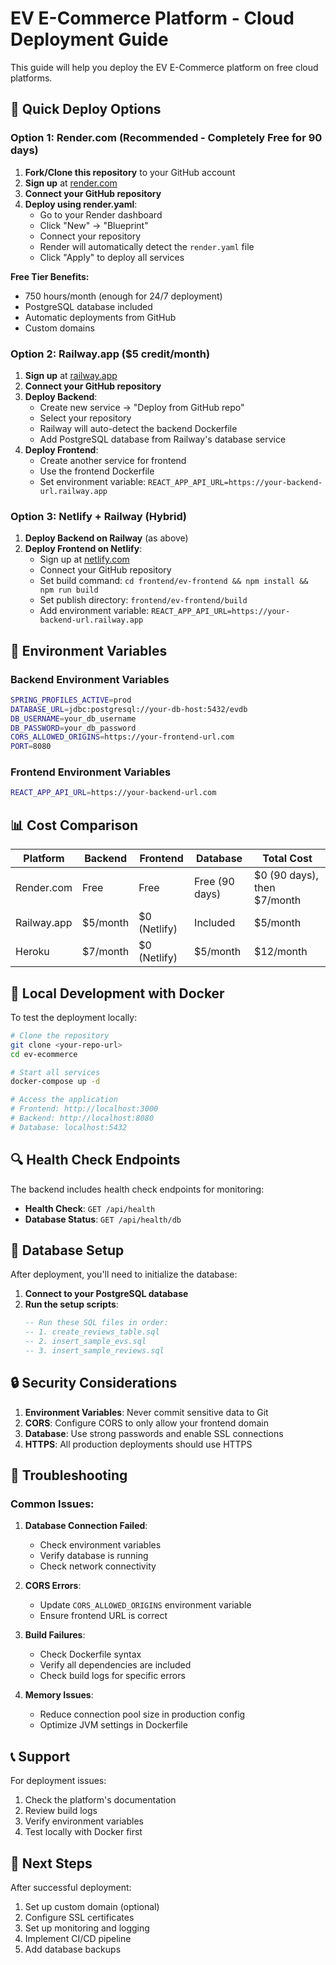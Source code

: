 # EV E-Commerce Platform - Cloud Deployment Guide

This guide will help you deploy the EV E-Commerce platform on free cloud platforms.

## 🚀 Quick Deploy Options

### Option 1: Render.com (Recommended - Completely Free for 90 days)

1. **Fork/Clone this repository** to your GitHub account
2. **Sign up** at [render.com](https://render.com)
3. **Connect your GitHub repository**
4. **Deploy using render.yaml**:
   - Go to your Render dashboard
   - Click "New" → "Blueprint"
   - Connect your repository
   - Render will automatically detect the `render.yaml` file
   - Click "Apply" to deploy all services

**Free Tier Benefits:**
- 750 hours/month (enough for 24/7 deployment)
- PostgreSQL database included
- Automatic deployments from GitHub
- Custom domains

### Option 2: Railway.app ($5 credit/month)

1. **Sign up** at [railway.app](https://railway.app)
2. **Connect your GitHub repository**
3. **Deploy Backend**:
   - Create new service → "Deploy from GitHub repo"
   - Select your repository
   - Railway will auto-detect the backend Dockerfile
   - Add PostgreSQL database from Railway's database service
4. **Deploy Frontend**:
   - Create another service for frontend
   - Use the frontend Dockerfile
   - Set environment variable: `REACT_APP_API_URL=https://your-backend-url.railway.app`

### Option 3: Netlify + Railway (Hybrid)

1. **Deploy Backend on Railway** (as above)
2. **Deploy Frontend on Netlify**:
   - Sign up at [netlify.com](https://netlify.com)
   - Connect your GitHub repository
   - Set build command: `cd frontend/ev-frontend && npm install && npm run build`
   - Set publish directory: `frontend/ev-frontend/build`
   - Add environment variable: `REACT_APP_API_URL=https://your-backend-url.railway.app`

## 🔧 Environment Variables

### Backend Environment Variables
```bash
SPRING_PROFILES_ACTIVE=prod
DATABASE_URL=jdbc:postgresql://your-db-host:5432/evdb
DB_USERNAME=your_db_username
DB_PASSWORD=your_db_password
CORS_ALLOWED_ORIGINS=https://your-frontend-url.com
PORT=8080
```

### Frontend Environment Variables
```bash
REACT_APP_API_URL=https://your-backend-url.com
```

## 📊 Cost Comparison

| Platform | Backend | Frontend | Database | Total Cost |
|----------|---------|----------|----------|------------|
| Render.com | Free | Free | Free (90 days) | $0 (90 days), then $7/month |
| Railway.app | $5/month | $0 (Netlify) | Included | $5/month |
| Heroku | $7/month | $0 (Netlify) | $5/month | $12/month |

## 🐳 Local Development with Docker

To test the deployment locally:

```bash
# Clone the repository
git clone <your-repo-url>
cd ev-ecommerce

# Start all services
docker-compose up -d

# Access the application
# Frontend: http://localhost:3000
# Backend: http://localhost:8080
# Database: localhost:5432
```

## 🔍 Health Check Endpoints

The backend includes health check endpoints for monitoring:

- **Health Check**: `GET /api/health`
- **Database Status**: `GET /api/health/db`

## 📝 Database Setup

After deployment, you'll need to initialize the database:

1. **Connect to your PostgreSQL database**
2. **Run the setup scripts**:
   ```sql
   -- Run these SQL files in order:
   -- 1. create_reviews_table.sql
   -- 2. insert_sample_evs.sql
   -- 3. insert_sample_reviews.sql
   ```

## 🔒 Security Considerations

1. **Environment Variables**: Never commit sensitive data to Git
2. **CORS**: Configure CORS to only allow your frontend domain
3. **Database**: Use strong passwords and enable SSL connections
4. **HTTPS**: All production deployments should use HTTPS

## 🚨 Troubleshooting

### Common Issues:

1. **Database Connection Failed**:
   - Check environment variables
   - Verify database is running
   - Check network connectivity

2. **CORS Errors**:
   - Update `CORS_ALLOWED_ORIGINS` environment variable
   - Ensure frontend URL is correct

3. **Build Failures**:
   - Check Dockerfile syntax
   - Verify all dependencies are included
   - Check build logs for specific errors

4. **Memory Issues**:
   - Reduce connection pool size in production config
   - Optimize JVM settings in Dockerfile

## 📞 Support

For deployment issues:
1. Check the platform's documentation
2. Review build logs
3. Verify environment variables
4. Test locally with Docker first

## 🎯 Next Steps

After successful deployment:
1. Set up custom domain (optional)
2. Configure SSL certificates
3. Set up monitoring and logging
4. Implement CI/CD pipeline
5. Add database backups 